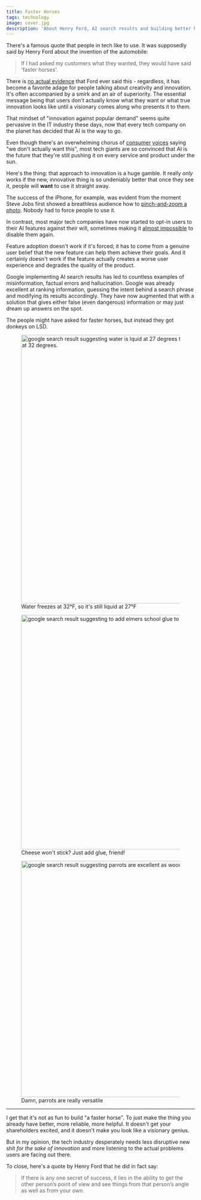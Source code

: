 ```yaml
---
title: Faster Horses
tags: technology
image: cover.jpg
description: 'About Henry Ford, AI search results and building better horses for your users.'
---
```


<p class="lead">There's a famous quote that people in tech like to use. It was supposedly said by Henry Ford about the invention of the automobile:</p>

> If I had asked my customers what they wanted, they would have said 'faster horses'.

There is [no actual evidence](https://quoteinvestigator.com/2011/07/28/ford-faster-horse/) that Ford ever said this - regardless, it has become a favorite adage for people talking about creativity and innovation. It's often accompanied by a smirk and an air of superiority. The essential message being that users don't actually know what they want or what true innovation looks like until a visionary comes along who presents it to them.

That mindset of "innovation against popular demand" seems quite pervasive in the IT industry these days, now that every tech company on the planet has decided that AI is the way to go.

Even though there's an overwhelming chorus of [consumer](https://www.tandfonline.com/doi/full/10.1080/19368623.2024.2368040) [voices](https://www.sellcell.com/blog/iphone-vs-samsung-ai-survey/) saying "we don't actually want this", most tech giants are so convinced that AI is the future that they're still pushing it on every service and product under the sun.

Here's the thing: that approach to innovation is a huge gamble. It really _only_ works if the new, innovative thing is so undeniably better that once they see it, people will **want** to use it straight away.

The success of the iPhone, for example, was evident from the moment Steve Jobs first showed a breathless audience how to [pinch-and-zoom a photo](https://youtu.be/vN4U5FqrOdQ?si=MAkuQOD3_0NUOXhD&t=2032). Nobody had to force people to use it.

In contrast, most major tech companies have now started to opt-in users to their AI features against their will, sometimes making it [almost impossible](https://www.404media.co/opting-out-of-gmails-gemini-ai-summaries-is-a-mess-heres-how-to-do-it-we-think/) to disable them again.

Feature adoption doesn't work if it's forced; it has to come from a genuine user belief that the new feature can help them achieve their goals. And it certainly doesn't work if the feature actually creates a worse user experience and degrades the quality of the product.

Google implementing AI search results has led to countless examples of misinformation, factual errors and hallucination. Google was already excellent at ranking information, guessing the intent behind a search phrase and modifying its results accordingly. They have now augmented that with a solution that gives either false (even dangerous) information or may just dream up answers on the spot.

The people might have asked for faster horses, but instead they got donkeys on LSD.

<figure>
    <img src="https://res.cloudinary.com/mxb/image/upload/v1737280364/result1_hp0plj.png" loading="lazy" width="656" height="718" alt="google search result suggesting water is lquid at 27 degrees fahrenheit because it only freezes at 32 degrees." />
    <figcaption>Water freezes at 32°F, so it's still liquid at 27°F</figcaption>
</figure>

<figure>
    <img src="https://res.cloudinary.com/mxb/image/upload/v1737280364/resul2_tgaegs.png" loading="lazy" width="656" height="627" alt="google search result suggesting to add elmers school glue to pizza sauce to add tackiness" />
    <figcaption>Cheese won't stick? Just add glue, friend!</figcaption>
</figure>

<figure>
    <img src="https://res.cloudinary.com/mxb/image/upload/v1737280366/result3_vhfvku.webp" loading="lazy" width="656" height="632" alt="google search result suggesting parrots are excellent as woodworker or prison inmates" />
    <figcaption>Damn, parrots are really versatile</figcaption>
</figure>

---

I get that it's not as fun to build "a faster horse". To just make the thing you already have better, more reliable, more helpful. It doesn't get your shareholders excited, and it doesn't make you look like a visionary genius.

But in my opinion, the tech industry desperately needs less disruptive new shit _for the sake of innovation_ and more listening to the actual problems users are facing out there.

To close, here's a quote by Henry Ford that he did in fact say:

> If there is any one secret of success, it lies in the ability to get the other person’s point of view and see things from that person’s angle as well as from your own.
